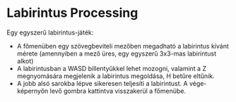 # Labirintus Processing

Egy egyszerű labirintus-játék:
 - A főmenüben egy szövegbeviteli mezőben megadható a labirintus kívánt mérete (amennyiben a mező üres, egy egyszerű 3x3-mas labirintust alkot)
 - A labirintusban a WASD billentyűkkel lehet mozogni, valamint a Z megnyomására megjelenik a labirintus megoldása, H betűre eltűnik.
 - A jobb alsó sarokba lépve sikeresen teljesíti a labirintust. A vége-képernyőn levő gombra kattintva visszakerül a főmenübe.
